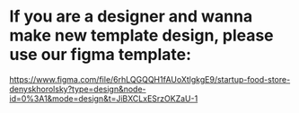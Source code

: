 # If you are a designer and wanna make new template design, please use our figma template:
https://www.figma.com/file/6rhLQGQQH1fAUoXtlgkgE9/startup-food-store-denyskhorolsky?type=design&node-id=0%3A1&mode=design&t=JiBXCLxESrzOKZaU-1
